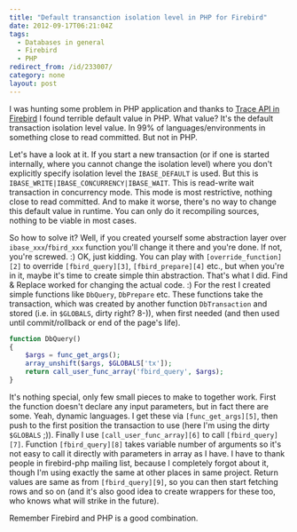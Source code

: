 ```yaml
---
title: "Default transanction isolation level in PHP for Firebird"
date: 2012-09-17T06:21:04Z
tags:
  - Databases in general
  - Firebird
  - PHP
redirect_from: /id/233007/
category: none
layout: post
---
```

I was hunting some problem in PHP application and thanks to [Trace API in Firebird][1] I found terrible default value in PHP. What value? It's the default transaction isolation level value. In 99% of languages/environments in something close to read committed. But not in PHP.

Let's have a look at it. If you start a new transaction (or if one is started internally, where you cannot change the isolation level) where you don't explicitly specify isolation level the `IBASE_DEFAULT` is used. But this is `IBASE_WRITE|IBASE_CONCURRENCY|IBASE_WAIT`. This is read-write wait transaction in concurrency mode. This mode is most restrictive, nothing close to read committed. And to make it worse, there's no way to change this default value in runtime. You can only do it recompiling sources, nothing to be viable in most cases.

So how to solve it? Well, if you created yourself some abstraction layer over `ibase_xxx`/`fbird_xxx` function you'll change it there and you're done. If not, you're screwed. :) OK, just kidding. You can play with `[override_function][2]` to override `[fbird_query][3]`, `[fbird_prepare][4]` etc., but when you're in it, maybe it's time to create simple thin abstraction.  That's what I did. Find & Replace worked for changing the actual code. :) For the rest I created simple functions like `DbQuery`, `DbPrepare` etc. These functions take the transaction, which was created by another function `DbTransaction` and stored (i.e. in `$GLOBALS`, dirty right? 8-)), when first needed (and then used until commit/rollback or end of the page's life).

```php
function DbQuery()
{
	$args = func_get_args();
	array_unshift($args, $GLOBALS['tx']);
	return call_user_func_array('fbird_query', $args);
}
```

It's nothing special, only few small pieces to make to together work. First the function doesn't declare any input parameters, but in fact there are some. Yeah, dynamic languages. I get these via `[func_get_args][5]`, then push to the first position the transaction to use (here I'm using the dirty `$GLOBALS` ;)). Finally I use `[call_user_func_array][6]` to call `[fbird_query][7]`. Function `[fbird_query][8]` takes variable number of arguments so it's not easy to call it directly with parameters in array as I have. I have to thank people in firebird-php mailing list, because I completely forgot about it, though I'm using exactly the same at other places in same project. Return values are same as from `[fbird_query][9]`, so you can then start fetching rows and so on (and it's also good idea to create wrappers for these too, who knows what will strike in the future).

Remember Firebird and PHP is a good combination.

[1]: http://www.firebirdsql.org/rlsnotesh/rlsnotes25.html#rnfb25-trace
[2]: http://php.net/manual/en/function.override-function.php
[3]: http://php.net/manual/en/function.ibase-query.php
[4]: http://php.net/manual/en/function.ibase-prepare.php
[5]: http://php.net/manual/en/function.func-get-args.php
[6]: http://www.php.net/manual/en/function.call-user-func-array.php
[7]: http://php.net/manual/en/function.ibase-query.php
[8]: http://php.net/manual/en/function.ibase-query.php
[9]: http://php.net/manual/en/function.ibase-query.php
